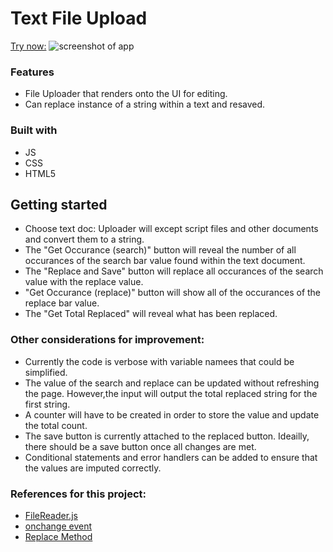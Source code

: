 # Text File Upload
[Try now:](https://vwithun.github.io/UploadTextDocSearch/)
![screenshot of app](https://cdn.myportfolio.com/09ab80af-6638-485d-9a0e-fc8b193a105a/013e8c38-58d0-4f67-b22e-ff00d1b7d7a5_rw_1200.png?h=a6f7fd238cb9d3ac2aa02161240ee447)

### Features
- File Uploader that renders onto the UI for editing. 
- Can replace instance of a string within a text and resaved.

### Built with

- JS
- CSS
- HTML5

## Getting started
- Choose text doc: Uploader will except script files and other documents and convert them to a string.
- The "Get Occurance (search)" button will reveal the number of all occurances of the search bar value found within the text document. 
- The "Replace and Save" button will replace all occurances of the search value with the replace value.
- "Get Occurance (replace)" button will show all of the occurances of the replace bar value.
- The "Get Total Replaced" will reveal what has been replaced.


### Other considerations for improvement:

- Currently the code is verbose with variable namees that could be simplified.
- The value of the search and replace can be updated without refreshing the page. However,the input  will output the total replaced string for the first string. 
- A counter will have to be created in order to store the value and update the total count.
- The save button is currently attached to the replaced button. Ideailly, there should be a save button once all changes are met. 
- Conditional statements and error handlers can be added to ensure that the values are imputed correctly. 

### References for this project:
- [FileReader.js](https://developer.mozilla.org/en-US/docs/Web/API/FileReader/readAsText)
- [onchange event](https://www.w3schools.com/jsref/event_onchange.asp)
- [Replace Method](https://developer.mozilla.org/en-US/docs/Web/JavaScript/Reference/Global_Objects/String/replace)
